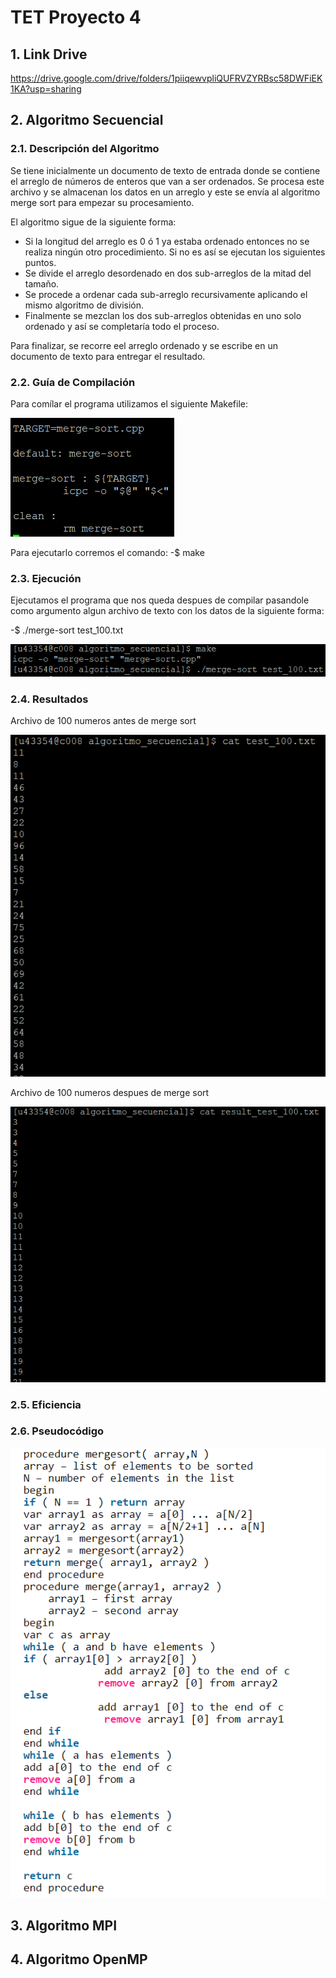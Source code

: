 # TET Proyecto 4

## 1. Link Drive

https://drive.google.com/drive/folders/1piiqewvpliQUFRVZYRBsc58DWFiEK1KA?usp=sharing

## 2. Algoritmo Secuencial

### 2.1. Descripción del Algoritmo

Se tiene inicialmente un documento de texto de entrada donde se contiene el arreglo de números de enteros que van a ser ordenados.
Se procesa este archivo y se almacenan los datos en un arreglo y este se envía al algoritmo merge sort para empezar su procesamiento.

El algoritmo sigue de la siguiente forma:
- Si la longitud del arreglo es 0 ó 1 ya estaba ordenado entonces no se realiza ningún otro procedimiento. Si no es así se ejecutan los siguientes puntos.
- Se divide el arreglo desordenado en dos sub-arreglos de la mitad del tamaño.
- Se procede a ordenar cada sub-arreglo recursivamente aplicando el mismo algoritmo de división.
- Finalmente se mezclan los dos sub-arreglos obtenidas en uno solo ordenado y así se completaría todo el proceso.

Para finalizar, se recorre eel arreglo ordenado y se escribe en un documento de texto para entregar el resultado.

### 2.2. Guía de Compilación

Para comílar el programa utilizamos el siguiente Makefile:

![imagenes-1](images/makefile.PNG)

Para ejecutarlo corremos el comando:
-$ make

### 2.3. Ejecución

Ejecutamos el programa que nos queda despues de compilar pasandole como argumento algun archivo de texto con los datos de la siguiente forma:

-$ ./merge-sort test_100.txt

![imagenes-2](images/corriendo.PNG)

### 2.4. Resultados

Archivo de 100 numeros antes de merge sort

![imagenes-1](images/test.PNG)

Archivo de 100 numeros despues de merge sort

![imagenes-1](images/test_ordenado.PNG)



### 2.5. Eficiencia

### 2.6. Pseudocódigo

![imagenes-1](images/seudocode.PNG)

## 3. Algoritmo MPI

## 4. Algoritmo OpenMP


